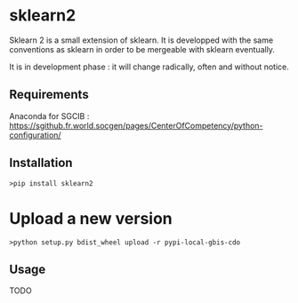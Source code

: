 # sklearn2

Sklearn 2 is a small extension of sklearn. It is developped with the same conventions as sklearn in order to be mergeable with sklearn eventually.

It is in development phase : it will change radically, often and without notice.

## Requirements

Anaconda for SGCIB : https://sgithub.fr.world.socgen/pages/CenterOfCompetency/python-configuration/

## Installation

    >pip install sklearn2
    
# Upload a new version

    >python setup.py bdist_wheel upload -r pypi-local-gbis-cdo
    
## Usage

TODO
